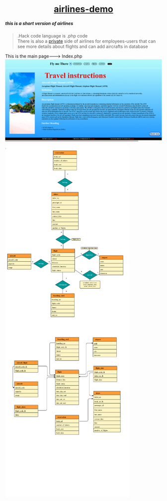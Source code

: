 <a href="https://airlines-demo-version.herokuapp.com/"><h1 align="center">airlines-demo</h1></a>

<h5>this is a short version of airlines</h5>

><span fill="red">.Hack code language is .php code</span><br>
There is also a <a color="red" href="https://airlines-demo-version.herokuapp.com/private.php">private</a> side of airlines for employees-users that can see more details about flights and can add aircrafts in database

This is the main page---> Index.php
<img align="center" width="1200" src="https://raw.githubusercontent.com/MariosChartsias/Airlines-demo/main/images/Screenshot%20from%202022-08-08%2020-08-36.png" />



<img align="center" width="400" src="https://raw.githubusercontent.com/MariosChartsias/Airlines-demo/main/images/ER%20diagram%20copy.jpg"/>
<img align="center" width="400" src="https://raw.githubusercontent.com/MariosChartsias/Airlines-demo/main/images/Relational%20diagram%20copy.jpg"/>

